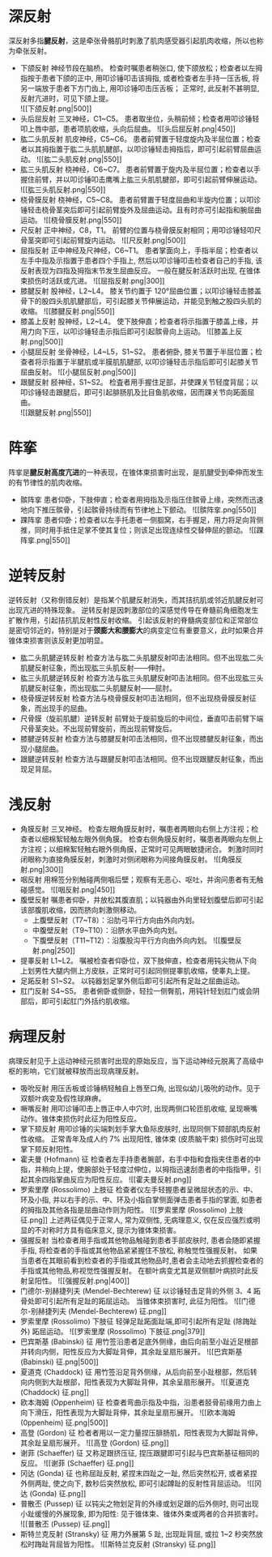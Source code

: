 # 深反射
深反射多指**腱反射**，这是牵张骨骼肌时刺激了肌肉感受器引起肌肉收缩，所以也称为牵张反射。
- 下颌反射
  神经节段在脑桥。
  检查时嘱患者稍张口, 使下颌放松；检查者以左拇指按于患者下颌的正中, 用叩诊锤叩击该拇指, 或者检查者左手持一压舌板, 将另一端放于患者下方门齿上, 用叩诊锤叩击压舌板；
  正常时, 此反射不甚明显, 反射亢进时，可见下颌上提。  
![[下颌反射.png|500]]
- 头后屈反射 
  三叉神经，C1~C5。
  患者取坐位，头稍前倾；检查者用叩诊锤轻叩上唇中部，患者项肌收缩，头向后屈曲。
![[头后屈反射.png|450]]
- 肱二头肌反射
  肌皮神经，C5~C6。
  患者前臂置于轻度旋内及半屈位置；检查者以其拇指置于肱二头肌肌腱部，以叩诊锤轻击拇指后，即可引起前臂屈曲运动。
![[肱二头肌反射.png|550]]
- 肱三头肌反射
  桡神经，C6~C7。
  患者前臂置于旋内及半屈位置；检查者以手握住前臂，并以叩诊锤叩击鹰嘴上肱三头肌肌腱部，即可引起前臂伸展运动。
![[肱三头肌反射.png|550]]
- 桡骨膜反射
  桡神经，C5~C8。
  患者前臂置于轻度屈曲和半旋内位置；以叩诊锤轻击桡骨茎突后即可引起前臂旋外及屈曲运动。且有时亦可引起指和腕屈曲运动。
![[桡骨膜反射.png|550]]
- 尺反射
  正中神经，C8，T1。
  前臂的位置与桡骨膜反射相同；用叩诊锤轻叩尺骨茎突即可引起前臂旋内运动。
![[尺反射.png|500]]
- 屈指反射
  正中神经及尺神经，C6~T1。
  患者掌面向上，手指半屈；检查者以左手中指及示指置于患者四个手指上, 然后以叩诊锤叩击检查者自己的手指, 该反射表现为四指及拇指末节发生屈曲反应。
  一般在腱反射活跃时出现, 在锥体束损伤时活跃或亢进。
![[屈指反射.png|300]]
- 膝腱反射
  股神经，L2~L4。
  膝关节约置于 120°屈曲位置；以叩诊锤轻击膝盖骨下的股四头肌肌腱部后，可引起膝关节伸展运动，并能见到触之股四头肌的收缩。
![[膝腱反射.png|550]]
- 膝盖上反射
  股神经，L2~L4。
  使下肢伸直；检查者将示指置于膝盖上缘，并用力向下压，以叩诊锤轻击示指后即可引起髌骨向上运动。
![[膝盖上反射.png|500]]
- 小腿屈反射
  坐骨神经，L4~L5，S1~S2。
  患者俯卧, 膝关节置于半屈位置；检查者将示指置于半腱肌或半膜肌肌腱部, 以叩诊锤轻击示指后即可引起膝关节
  屈曲反射。
![[小腿屈反射.png|500]]
- 跟腱反射
  胫神经，S1~S2。
  检査者用手握住足部，并使踝关节轻度背屈；以叩诊锤轻击跟腱后，即可引起腓肠肌及比目鱼肌收缩，因而踝关节向跖面屈曲。  
![[跟腱反射.png|550]]  
# 阵挛
阵挛是**腱反射高度亢进**的一种表现，在锥体束损害时出现，是肌腱受到牵伸而发生的有节律性的肌肉收缩。
- 髌阵挛
  患者仰卧，下肢伸直；检查者用拇指及示指压住髌骨上缘，突然而迅速地向下推压髌骨，引起髌骨持续而有节律地上下颤动。
![[髌阵挛.png|550]]
- 踝阵挛
  患者仰卧；检查者以左手托患者一侧腘窝，右手握足，用力将足向背侧推，同时用手抵住足掌不使其复位；则该足出现连续性交替伸屈的颤动。
![[踝阵挛.png|550]]
# 逆转反射
逆转反射（又称倒错反射）是指某个肌腱反射消失，而其拮抗肌或邻近肌腱反射可出现亢进的特殊现象。
逆转反射是因刺激部位的深感觉传导在脊髓前角细胞发生扩散作用，引起拮抗肌反射性反射收缩。
引起该反射的脊髓病变部位和正常部位是密切邻近的，特别是对于**颈膨大和腰膨大**的病变定位有重要意义，此时如果合并锥体束损害则该反射更加明显。
- 肱二头肌腱逆转反射
  检查方法与肱二头肌腱反射叩击法相同。但不出现肱二头肌腱反射征象，而出现肱三头肌反射——伸肘。
- 肱三头肌腱逆转反射
  检查方法与肱三头肌腱反射叩击法相同。但不出现肱三头肌腱反射征象，而出现肱二头肌腱反射——屈肘。
- 桡骨膜逆转反射
  检查方法与桡骨膜反射叩击法相同，但不出现桡骨膜反射征象，而出现手的屈曲。
- 尺骨膜（旋前肌腱）逆转反射
  前臂处于旋前旋后的中间位，垂直叩击前臂下端尺骨茎突处。不出现前臂旋前，而出现前臂旋后。
- 膝腱逆转反射
  检查方法与膝腱反射叩击法相同，但不出现膝腱反射征象，而出现小腿屈曲。
- 跟腱逆转反射
  检查方法与跟腱反射叩击法相同。但不出现跟腱反射征象，而出现足背屈。
# 浅反射
- 角膜反射
  三叉神经。
  检查左眼角膜反射时，嘱患者两眼向右侧上方注视；检查者以细棉絮轻触左眼外侧角膜。
  检查右侧角膜反射时，嘱患者两眼向左侧上方注视；以细棉絮轻触右眼外侧角膜，正常时可见两眼敏捷闭合。
  刺激时同时闭眼称为直接角膜反射，刺激时对侧闭眼称为间接角膜反射。
![[角膜反射.png|300]]
- 咽反射
  用棉签分别触碰两侧咽后壁；观察有无恶心、呕吐，并询问患者有无触碰感觉。
![[咽反射.png|450]]
- 腹壁反射
  嘱患者仰卧，并放松其腹直肌；以钝器由外向里轻划腹壁后即可引起该部腹肌收缩，因而脐向刺激侧移动。
	- 上腹壁反射（T7~T8）：沿肋弓平行方向由外向内划。
	- 中腹壁反射（T9~T10）：沿脐水平由外向内划。
	- 下腹壁反射（T11~T12）：沿腹股沟平行方向由外向内划。
![[腹壁反射.png|250]]
- 提睾反射
  L1~L2。
  嘱被检查者仰卧位，双下肢伸直，检查者用钝尖物从下向上划男性大腿内侧上方皮肤，正常时可引起同侧提睾肌收缩，使睾丸上提。
- 足跖反射
  S1~S2。
  以钝器划足掌外侧后即可引起所有足趾之屈曲运动。
- 肛门反射
  S4~S5。
  患者俯卧或侧卧，轻拉一侧臀肌，用钝针轻划肛门或会阴部后，即可引起肛门外括约肌收缩。
# 病理反射
病理反射见于上运动神经元损害时出现的原始反应，当下运动神经元脱离了高级中枢的影响，它们就被释放而出现病理反射。
- 吸吮反射 
  用压舌板或诊锤柄轻触自上唇至口角, 出现似幼儿吸吮的动作。见于双额叶病变及假性球麻痹。
- 噘嘴反射
  用叩诊锤叩击上唇正中人中穴时, 出现两侧口轮匝肌收缩, 呈现噘嘴动作。锥体束损伤时此征为阳性反应。
- 掌下颏反射
  用叩诊锤的尖端刺划手掌大鱼际皮肤时, 出现同侧下颏部肌肉反射性收缩。
  正常青年及成人约 7% 出现阳性, 锥体束 (皮质脑干束) 损伤时可出现掌下颏反射阳性。
- 霍夫曼 (Hofmann) 征
  检查者左手持患者腕部，右手中指和食指夹住患者的中指，并稍向上提，使腕部处于轻度过伸位，以拇指迅速刮患者的中指指甲，引起其余四指掌曲反应为阳性反应。
![[霍夫曼反射.png]]
- 罗索里摩 (Rossolimo) 上肢征
  检查者仪左手轻握患者呈微屈状态的示、中、环及小指, 并以右手的示、中、环及小指自掌侧面弹击患者手指的掌面, 如患者的拇指及其他各指是屈曲动作则为阳性。
![[罗索里摩 (Rossolimo) 上肢征.png]]
上述两征偶见于正常人, 常为双侧性, 无病理意义, 仅在反应强烈或明显的不对称时方具有临床意义, 提示为锥体束损害。
- 强握反射
  当检查者用手指或其他物品触碰到患者手部皮肤时, 患者会随即紧握手指, 将检查者的手指或其他物品紧紧握住不放松, 称触觉性强握反射。
  如果当患者在其眼前看到检查者的手指或其他物品时,患者会主动地去抓握检查者的手指或其他物品,称视觉性强握反射。
  在额叶病变尤其是双侧额叶病损时此反射呈阳性。
![[强握反射.png|400]]
- 门德尔-别赫捷列夫 (Mendel-Bechterew) 征
  以诊锤轻击足背的外侧 3、4 跖骨处即可引起所有足趾的跖屈运动。
  当锥体束损害时, 此征为阳性。
![[门德尔-别赫捷列夫 (Mendel-Bechterew) 征.png]]
- 罗索里摩 (Rossolimo) 下肢征
  轻弹足趾跖面趾端,即可引起所有足趾 (除踇趾外) 跖屈运动。
![[罗索里摩 (Rossolimo) 下肢征.png|379]]
- 巴宾斯基 (Babinski) 征
  用竹签沿患者足底外侧缘，由后向前至小趾近足根部并转向内侧，阳性反应为大脚趾背伸，其余趾呈扇形展开。
![[巴宾斯基 (Babinski) 征.png|500]]
- 夏道克 (Chaddock) 征
  用竹签沿足背外侧缘，从后向前至小趾根部，然后转向内侧到大趾根部，阳性表现为大脚趾背伸，其余呈扇形展开。
![[夏道克 (Chaddock) 征.png]]
- 欧本海姆 (Oppenheim) 征
  检查者弯曲示指及中指，沿患者胫骨前缘用力由上向下滑压，阳性表现为大脚趾背伸，其余趾呈扇形展开。
![[欧本海姆 (0ppenheim) 征.png|500]]
- 高登 (Gordon) 征
  检者者用以一定力量捏压腓肠肌，阳性表现为大脚趾背伸，其余趾呈扇形展开。
![[高登 (Gordon) 征.png]]
- 谢菲 (Schaeffer) 征
  又称足跟挤压征, 捏压跟腱即可引起与巴宾斯基征相同的反应。
![[谢菲 (Schaeffer) 征.png]]
- 冈达 (Gonda) 征
  也称屈趾反射, 紧捏末四趾之一趾, 然后突然松开, 或者紧捏外侧两趾, 使之向下, 数秒后突然放松, 即可引起蹲趾的反射性背屈运动。
![[冈达 (Gonda) 征.png]]
- 普散丕 (Pussep) 征
  以钝尖之物划足背的外缘或划足跟的后外侧时, 则可出现小趾缓慢的外展现象, 即为阳性: 见于锥体束、锥体外束或两者的合并损害时。
![[普散丕 (Pussep) 征.png]]
- 斯特兰克反射 (Stransky) 征
  用力外展第 5 趾, 出现趾背屈, 或拉 1~2 秒突然放松时踇趾背屈皆为阳性。
![[斯特兰克反射 (Stransky) 征.png]]


